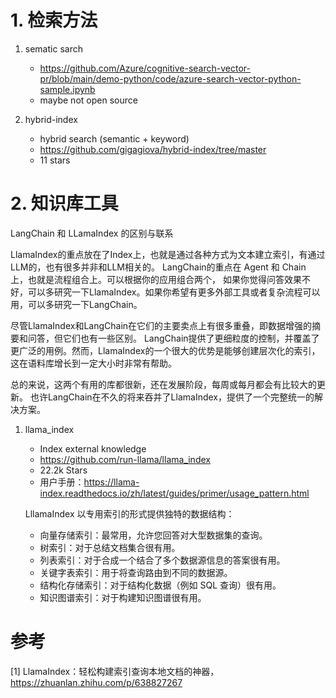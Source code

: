 # 1. 检索方法

1. sematic sarch 
   - https://github.com/Azure/cognitive-search-vector-pr/blob/main/demo-python/code/azure-search-vector-python-sample.ipynb
   - maybe not open source

2. hybrid-index
   
   - hybrid search (semantic + keyword)
   - https://github.com/gigagiova/hybrid-index/tree/master
   - 11 stars


# 2. 知识库工具

LangChain 和 LLamaIndex 的区别与联系

LlamaIndex的重点放在了Index上，也就是通过各种方式为文本建立索引，有通过LLM的，也有很多并非和LLM相关的。
LangChain的重点在 Agent 和 Chain 上，也就是流程组合上。可以根据你的应用组合两个，
如果你觉得问答效果不好，可以多研究一下LlamaIndex。如果你希望有更多外部工具或者复杂流程可以用，可以多研究一下LangChain。

尽管LlamaIndex和LangChain在它们的主要卖点上有很多重叠，即数据增强的摘要和问答，但它们也有一些区别。
LangChain提供了更细粒度的控制，并覆盖了更广泛的用例。然而，LlamaIndex的一个很大的优势是能够创建层次化的索引，
这在语料库增长到一定大小时非常有帮助。

总的来说，这两个有用的库都很新，还在发展阶段，每周或每月都会有比较大的更新。
也许LangChain在不久的将来吞并了LlamaIndex，提供了一个完整统一的解决方案。


1. llama_index
   
   - Index external knowledge
   - https://github.com/run-llama/llama_index
   - 22.2k Stars
   - 用户手册：https://llama-index.readthedocs.io/zh/latest/guides/primer/usage_pattern.html

   LllamaIndex 以专用索引的形式提供独特的数据结构：
   
   - 向量存储索引：最常用，允许您回答对大型数据集的查询。
   - 树索引：对于总结文档集合很有用。
   - 列表索引：对于合成一个结合了多个数据源信息的答案很有用。
   - 关键字表索引：用于将查询路由到不同的数据源。
   - 结构化存储索引：对于结构化数据（例如 SQL 查询）很有用。
   - 知识图谱索引：对于构建知识图谱很有用。


# 参考

[1] LlamaIndex：轻松构建索引查询本地文档的神器，https://zhuanlan.zhihu.com/p/638827267